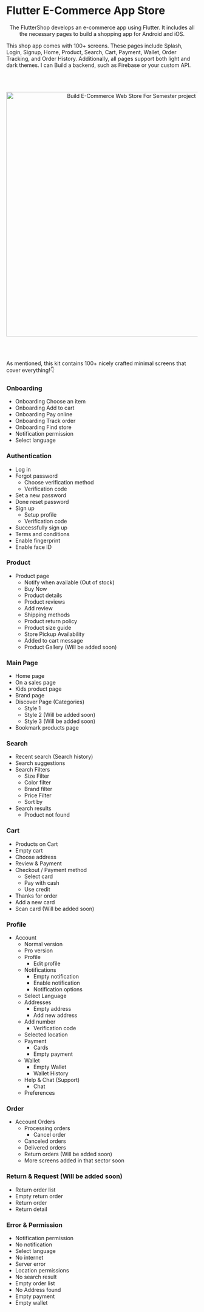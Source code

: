 # Flutter E-Commerce App Store

<p align="center">
  The FlutterShop develops an e-commerce app using Flutter. It includes all the necessary pages to build a shopping app for Android and iOS.
<p align="center">
 
This shop app comes with 100+ screens. These pages include Splash, Login, Signup, Home, Product, Search, Cart, Payment, Wallet, Order Tracking, and Order History. Additionally, all pages support both light and dark themes. I can Build a backend, such as Firebase or your custom API.

<!-- Gif preview -->
</br >
</br >
<p align="center">
  <img src="readme image/FlutterShop_Intro.gif" alt="Build E-Commerce Web Store For Semester project" style="width: 643px; height: auto;">
</p>
</br >
</br >


As mentioned, this kit contains 100+ nicely crafted minimal screens that cover everything!👇

### Onboarding

- Onboarding Choose an item
- Onboarding Add to cart
- Onboarding Pay online
- Onboarding Track order
- Onboarding Find store
- Notification permission
- Select language

### Authentication

- Log in
- Forgot password
  - Choose verification method
  - Verification code
- Set a new password
- Done reset password
- Sign up
  - Setup profile
  - Verification code
- Successfully sign up
- Terms and conditions
- Enable fingerprint
- Enable face ID

### Product

- Product page
  - Notify when available (Out of stock)
  - Buy Now
  - Product details
  - Product reviews
  - Add review
  - Shipping methods
  - Product return policy
  - Product size guide
  - Store Pickup Availability
  - Added to cart message
  - Product Gallery (Will be added soon)

### Main Page

- Home page
- On a sales page
- Kids product page
- Brand page
- Discover Page (Categories)
  - Style 1
  - Style 2 (Will be added soon)
  - Style 3 (Will be added soon)
- Bookmark products page

### Search

- Recent search (Search history)
- Search suggestions
- Search Filters
  - Size Filter
  - Color filter
  - Brand filter
  - Price Filter
  - Sort by
- Search results
  - Product not found

### Cart

- Products on Cart
- Empty cart
- Choose address
- Review & Payment
- Checkout / Payment method
  - Select card
  - Pay with cash
  - Use credit
- Thanks for order
- Add a new card
- Scan card (Will be added soon)

### Profile

- Account
  - Normal version
  - Pro version
  - Profile
    - Edit profile
  - Notifications
    - Empty notification
    - Enable notification
    - Notification options
  - Select Language
  - Addresses
    - Empty address
    - Add new address
  - Add number
    - Verification code
  - Selected location
  - Payment
    - Cards
    - Empty payment
  - Wallet
    - Empty Wallet
    - Wallet History
  - Help & Chat (Support)
    - Chat
  - Preferences

### Order

- Account Orders
  - Processing orders
    - Cancel order
  - Canceled orders
  - Delivered orders
  - Return orders (Will be added soon)
  - More screens added in that sector soon

### Return & Request (Will be added soon)

- Return order list
- Empty return order
- Return order
- Return detail

### Error & Permission

- Notification permission
- No notification
- Select language
- No internet
- Server error
- Location permissions
- No search result
- Empty order list
- No Address found
- Empty payment
- Empty wallet


